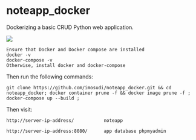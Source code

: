 ﻿# noteapp_docker
Dockerizing a basic CRUD Python web application.

<img src="https://github.com/imosudi/noteapp_docker/blob/master/app/static/images/web_view.png" />

	Ensure that Docker and Docker compose are installed
	docker -v
	docker-compose -v
	Otherwise, install docker and docker-compose

Then run the following commands:
	
	git clone https://github.com/imosudi/noteapp_docker.git && cd noteapp_docker; docker container prune -f && docker image prune -f ; docker-compose up --build ;


Then visit:
	
	http://server-ip-address/     		noteapp
	
	http://server-ip-address:8080/		app database phpmyadmin









